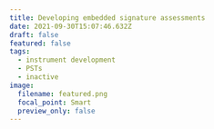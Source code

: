 ```yaml
---
title: Developing embedded signature assessments
date: 2021-09-30T15:07:46.632Z
draft: false
featured: false
tags:
  - instrument development
  - PSTs
  - inactive
image:
  filename: featured.png
  focal_point: Smart
  preview_only: false
---
```

